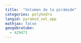 ```yaml
---
title:  "Volumen de la pirámide"
categories: polyhedra
langid: pyramid_vol_app
mathjax: false
geogebratube:
  - 429471
---
```


<div style="height: 400px;" id="applet_container429471"></div>
